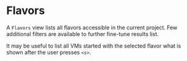 # Flavors

A `Flavors` view lists all flavors accessible in the current project. Few
additional filters are available to further fine-tune results list.

It may be useful to list all VMs started with the selected flavor what is shown
after the user presses `<s>`.
